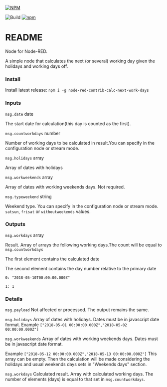 [![NPM](https://nodei.co/npm/node-red-contrib-calc-next-work-days.png?downloads=true&downloadRank=true&stars=true)](https://nodei.co/npm/node-red-contrib-calc-next-work-days/)

![Build](https://travis-ci.org/german-st/calcnextworkdays.svg?branch=master)
[![npm](https://img.shields.io/npm/dt/node-red-contrib-calc-next-work-days.svg)](https://www.npmjs.com/package/node-red-contrib-calc-next-work-days)
# README #
Node for Node-RED.

A simple node that calculates the next (or several) working day given the holidays and working days off.

### Install ###

Install latest release: `npm i -g node-red-contrib-calc-next-work-days`

### Inputs

`msg.date` date

The start date for calculation(this day is counted as the first).

`msg.countworkdays` number

Number of working days to be calculated in result.You can specify in the configuration node or stream mode.

`msg.holidays` array

Array of dates with holidays

`msg.workweekends` array

Array of dates with working weekends days. Not required.

`msg.typeweekend` string

Weekend type. You can specify in the configuration node or stream mode. `satsun`, `frisat` or `withoutweekends` values.

### Outputs

`msg.workdays` array

Result. Array of arrays the following working days.The count will be equal to `msg.countworkdays`

The first element contains the calculated date

The second element contains the day number relative to the primary date

`0: "2018-05-10T00:00:00.000Z"`

`1: 1`

### Details

`msg.payload` Not affected or processed. The output remains the same.

`msg.holidays` Array of dates with holidays. Dates must be in javascript date format. Example `["2018-05-01 00:00:00.000Z","2018-05-02 00:00:00.000Z"]`

`msg.workweekends` Array of dates with working weekends days. Dates must be in javascript date format.

Example `["2018-05-12 00:00:00.000Z","2018-05-13 00:00:00.000Z"]` This array can be empty. Then the calculation will be made considering the holidays and usual weekends days sets in "Weekends days" section.

`msg.workdays` Calculated result. Array with calculated working days. The number of elements (days) is equal to that set in `msg.countworkdays`.